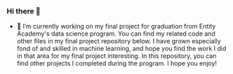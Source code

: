 ### Hi there 👋


- 🔭 I’m currently working on my final project for graduation from Entity Academy's data science program. You can find my related code and other files in my final project repository below. 
I have grown especially fond of and skilled in machine learning, and hope you find the work I did in that area for my final project interesting. 
In this repository, you can find other projects I completed during the program. I hope you enjoy!
